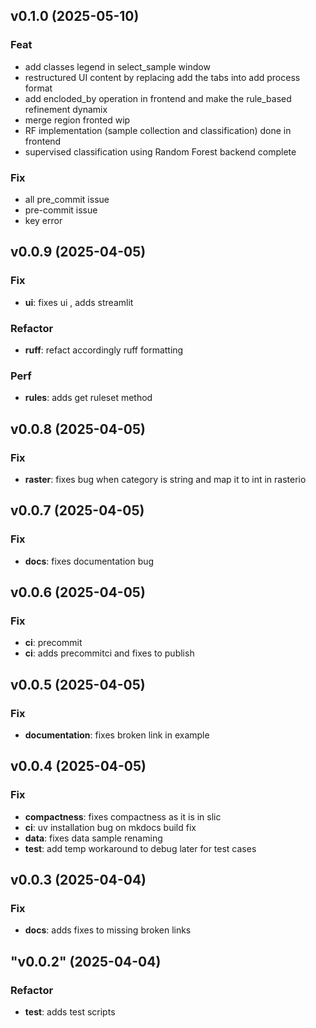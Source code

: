 ## v0.1.0 (2025-05-10)

### Feat

- add classes legend in select_sample window
- restructured UI content by replacing add the tabs into add process format
- add encloded_by operation in frontend and make the rule_based refinement dynamix
- merge region fronted wip
- RF implementation (sample collection and classification) done in frontend
- supervised classification using Random Forest backend complete

### Fix

- all pre_commit issue
- pre-commit issue
- key error

## v0.0.9 (2025-04-05)

### Fix

- **ui**: fixes ui , adds streamlit

### Refactor

- **ruff**: refact accordingly ruff formatting

### Perf

- **rules**: adds get ruleset method

## v0.0.8 (2025-04-05)

### Fix

- **raster**: fixes bug when category is string and map it to int in rasterio

## v0.0.7 (2025-04-05)

### Fix

- **docs**: fixes documentation bug

## v0.0.6 (2025-04-05)

### Fix

- **ci**: precommit
- **ci**: adds precommitci and fixes to publish

## v0.0.5 (2025-04-05)

### Fix

- **documentation**: fixes broken link in example

## v0.0.4 (2025-04-05)

### Fix

- **compactness**: fixes compactness as it is in slic
- **ci**: uv installation bug on mkdocs build fix
- **data**: fixes data sample renaming
- **test**: add temp workaround to debug later for test cases

## v0.0.3 (2025-04-04)

### Fix

- **docs**: adds fixes to missing broken links

## "v0.0.2" (2025-04-04)

### Refactor

- **test**: adds test scripts
